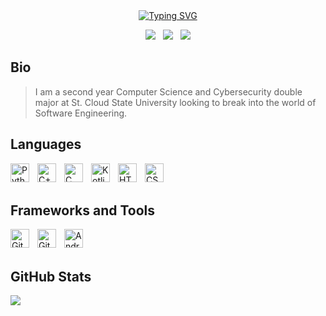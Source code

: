 <div align="center">
 <a href="https://git.io/typing-svg"><img src="https://readme-typing-svg.herokuapp.com?font=Rubik+Doodle+Shadow&pause=2000&color=A0DA7DC7&center=true&random=false&width=450&lines=Joshua+Olaoye" alt="Typing SVG" /></a>
</div>

<p align="center">
<a href="https://joolaoye.github.io/portfolio"><img src="https://img.shields.io/badge/-Website-green?style=for-the-badge&logo=Vercel&logoColor=white"/></a> &nbsp; <a href="mailto:joshuaolaoye46@gmail.com"><img src="https://img.shields.io/badge/-Gmail-D14836?style=for-the-badge&logo=Gmail&logoColor=white"/></a> &nbsp; <a href="https://www.linkedin.com/in/joolaoye"><img src="https://img.shields.io/badge/-LinkedIn-blue?style=for-the-badge&logo=LinkedIn&logoColor=white"/></a> 
</p>


## Bio
> I am a second year Computer Science and Cybersecurity double major at St. Cloud State University looking to break into the world of Software Engineering.

## Languages
<img align="left" alt="Python" width="30px" style="padding-right:10px;" src="https://cdn.jsdelivr.net/gh/devicons/devicon/icons/python/python-original.svg" />
<img align="left" alt="C++" width="30px" style="padding-right:10px;" src="https://cdn.jsdelivr.net/gh/devicons/devicon/icons/cplusplus/cplusplus-original.svg" />
<img align="left" alt="C" width="30px" style="padding-right:10px;" src="https://cdn.jsdelivr.net/gh/devicons/devicon/icons/c/c-original.svg" />
<img align="left" alt="Kotlin" width="30px" style="padding-right:10px;" src="https://cdn.jsdelivr.net/gh/devicons/devicon/icons/kotlin/kotlin-original.svg" />
<img align="left" alt="HTML" width="30px" style="padding-right:10px;" src="https://cdn.jsdelivr.net/gh/devicons/devicon/icons/html5/html5-plain.svg" />
<img align="left" alt="CSS" width="30px" style="padding-right:10px;" src="https://cdn.jsdelivr.net/gh/devicons/devicon/icons/css3/css3-plain.svg" />
<br><br>

## Frameworks and Tools
<img align="left" alt="Git" width="30px" style="padding-right:10px;" src="https://cdn.jsdelivr.net/gh/devicons/devicon/icons/git/git-original.svg" />
<img align="left" alt="GitHub" width="30px" style="padding-right:10px;" src="https://github.githubassets.com/assets/GitHub-Mark-ea2971cee799.png" />
<img align="left" alt="Android Studio" width="30px" style="padding-right:10px;" src="https://cdn.jsdelivr.net/gh/devicons/devicon/icons/androidstudio/androidstudio-original.svg" />
<br><br>

## GitHub Stats
![](https://github-readme-streak-stats.herokuapp.com/?user=joolaoye&theme=dark&hide_border=false)<br/>
